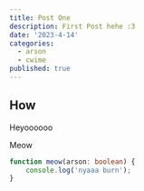 ```yaml
---
title: Post One
description: First Post hehe :3
date: '2023-4-14'
categories:
  - arson
  - cwime
published: true
---
```


## How

Heyoooooo

Meow
<br/>

```ts
function meow(arson: boolean) {
	console.log('nyaaa burn');
}
```
